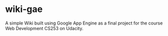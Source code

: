 wiki-gae
========

A simple Wiki built using Google App Engine as a final project for the course Web Development CS253 on Udacity.
